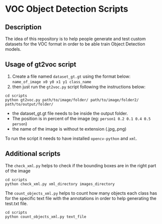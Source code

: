 # VOC Object Detection Scripts

## Description

The idea of this repository is to help people generate and test custom datasets for the VOC format in order to be able train Object Detection models.

## Usage of gt2voc script
1. Create a file named `dataset_gt.gt` using the format below:
    `name_of_image x0 y0 x1 y1 class_name`
2. then just run the `gt2voc.py` script following the instructions below:

```
cd scripts
python gt2voc.py path/to/image/folder/ path/to/image/folder2/ path/to/output/folder/
```
* the dataset_gt.gt file needs to be inside the output folder.
* The position is in percent of the image (eg: `person1 0.2 0.1 0.4 0.5 person`)
* the name of the image is without te extension (.jpg,.png)

To run the script it needs to have installed `opencv-python` and `xml`.



## Additional scripts

The `check_xml.py` helps to check if the bounding boxes are in the right part of the image
```
cd scripts
python check_xml.py xml_directory images_directory
```

The `count_objects_xml.py` helps to count how many objects each class has for the specific text file with the annotations in order to help generating the test.txt file.
```
cd scripts
python count_objects_xml.py text_file
```
